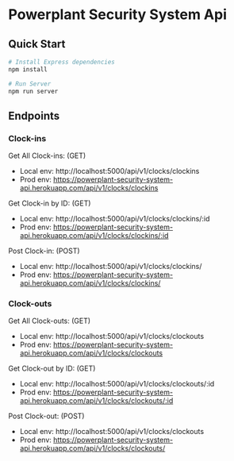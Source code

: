 ﻿# Powerplant Security System Api
 
## Quick Start
```bash
# Install Express dependencies
npm install

# Run Server
npm run server
```

## Endpoints
 
### Clock-ins
  Get All Clock-ins: (GET)
  - Local env: http://localhost:5000/api/v1/clocks/clockins
  - Prod env: https://powerplant-security-system-api.herokuapp.com/api/v1/clocks/clockins
  
  Get Clock-in by ID: (GET)
  - Local env: http://localhost:5000/api/v1/clocks/clockins/:id
  - Prod env: https://powerplant-security-system-api.herokuapp.com/api/v1/clocks/clockins/:id
  
  Post Clock-in: (POST)
  - Local env: http://localhost:5000/api/v1/clocks/clockins/
  - Prod env: https://powerplant-security-system-api.herokuapp.com/api/v1/clocks/clockins/
  
 ### Clock-outs
 Get All Clock-outs: (GET)
 - Local env: http://localhost:5000/api/v1/clocks/clockouts
 - Prod env: https://powerplant-security-system-api.herokuapp.com/api/v1/clocks/clockouts
 
 Get Clock-out by ID: (GET)
 - Local env: http://localhost:5000/api/v1/clocks/clockouts/:id
 - Prod env: https://powerplant-security-system-api.herokuapp.com/api/v1/clocks/clockouts/:id
 
 Post Clock-out: (POST)
 - Local env: http://localhost:5000/api/v1/clocks/clockouts
 - Prod env: https://powerplant-security-system-api.herokuapp.com/api/v1/clocks/clockouts/

